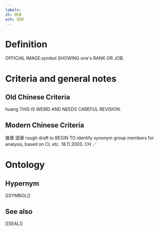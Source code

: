```yaml
---
labels: 
zh: 微章
och: 瑞節
---
```


# Definition
OFFICIAL IMAGE:symbol SHOWING one's RANK OR JOB.
# Criteria and general notes
## Old Chinese Criteria
huang
THIS IS WEIRD AND NEEDS CAREFUL REVISION.
## Modern Chinese Criteria
徽章
證章
rough draft to BEGIN TO identify synonym group members for analysis, based on CL etc. 18.11.2003. CH ／
# Ontology

## Hypernym
[[SYMBOL]]
## See also
[[SEAL]]
